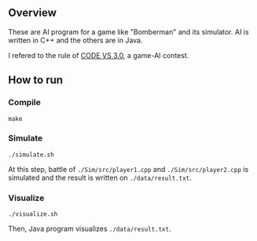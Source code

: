 ## Overview

These are AI program for a game like "Bomberman" and its simulator.
AI is written in C++ and the others are in Java.

I refered to the rule of [CODE VS 3.0](https://codevs.jp/ "codevs"), a game-AI contest.


## How to run


### Compile

```
make
```

### Simulate
```
./simulate.sh 
```
At this step, battle of `./Sim/src/player1.cpp` and `./Sim/src/player2.cpp` is simulated and the result is written on `./data/result.txt`.

### Visualize

```
./visualize.sh
```
Then, Java program visualizes `./data/result.txt`.

